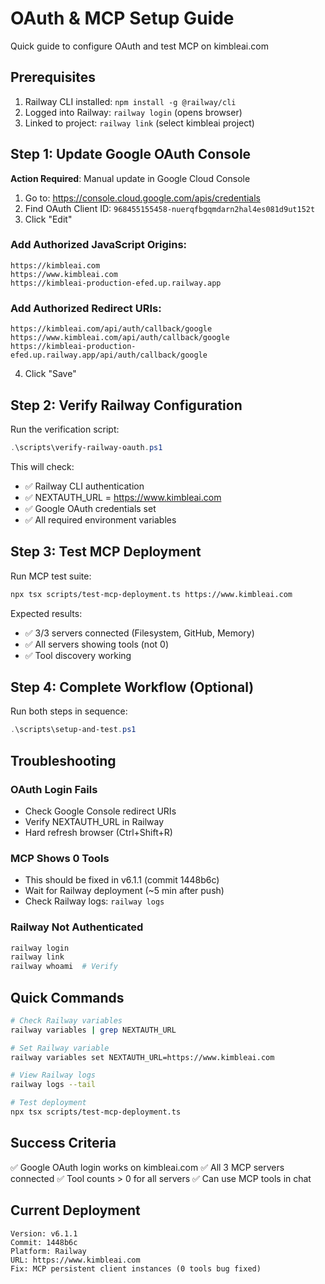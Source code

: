# OAuth & MCP Setup Guide

Quick guide to configure OAuth and test MCP on kimbleai.com

## Prerequisites

1. Railway CLI installed: `npm install -g @railway/cli`
2. Logged into Railway: `railway login` (opens browser)
3. Linked to project: `railway link` (select kimbleai project)

## Step 1: Update Google OAuth Console

**Action Required**: Manual update in Google Cloud Console

1. Go to: https://console.cloud.google.com/apis/credentials
2. Find OAuth Client ID: `968455155458-nuerqfbgqmdarn2hal4es081d9ut152t`
3. Click "Edit"

### Add Authorized JavaScript Origins:
```
https://kimbleai.com
https://www.kimbleai.com
https://kimbleai-production-efed.up.railway.app
```

### Add Authorized Redirect URIs:
```
https://kimbleai.com/api/auth/callback/google
https://www.kimbleai.com/api/auth/callback/google
https://kimbleai-production-efed.up.railway.app/api/auth/callback/google
```

4. Click "Save"

## Step 2: Verify Railway Configuration

Run the verification script:

```powershell
.\scripts\verify-railway-oauth.ps1
```

This will check:
- ✅ Railway CLI authentication
- ✅ NEXTAUTH_URL = https://www.kimbleai.com
- ✅ Google OAuth credentials set
- ✅ All required environment variables

## Step 3: Test MCP Deployment

Run MCP test suite:

```bash
npx tsx scripts/test-mcp-deployment.ts https://www.kimbleai.com
```

Expected results:
- ✅ 3/3 servers connected (Filesystem, GitHub, Memory)
- ✅ All servers showing tools (not 0)
- ✅ Tool discovery working

## Step 4: Complete Workflow (Optional)

Run both steps in sequence:

```powershell
.\scripts\setup-and-test.ps1
```

## Troubleshooting

### OAuth Login Fails
- Check Google Console redirect URIs
- Verify NEXTAUTH_URL in Railway
- Hard refresh browser (Ctrl+Shift+R)

### MCP Shows 0 Tools
- This should be fixed in v6.1.1 (commit 1448b6c)
- Wait for Railway deployment (~5 min after push)
- Check Railway logs: `railway logs`

### Railway Not Authenticated
```bash
railway login
railway link
railway whoami  # Verify
```

## Quick Commands

```bash
# Check Railway variables
railway variables | grep NEXTAUTH_URL

# Set Railway variable
railway variables set NEXTAUTH_URL=https://www.kimbleai.com

# View Railway logs
railway logs --tail

# Test deployment
npx tsx scripts/test-mcp-deployment.ts
```

## Success Criteria

✅ Google OAuth login works on kimbleai.com
✅ All 3 MCP servers connected
✅ Tool counts > 0 for all servers
✅ Can use MCP tools in chat

## Current Deployment

```
Version: v6.1.1
Commit: 1448b6c
Platform: Railway
URL: https://www.kimbleai.com
Fix: MCP persistent client instances (0 tools bug fixed)
```
